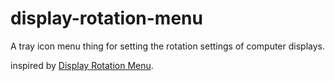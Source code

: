 # display-rotation-menu

A tray icon menu thing for setting the rotation settings of computer displays.

inspired by [Display Rotation Menu](http://www.magesw.com/displayrotation/).
